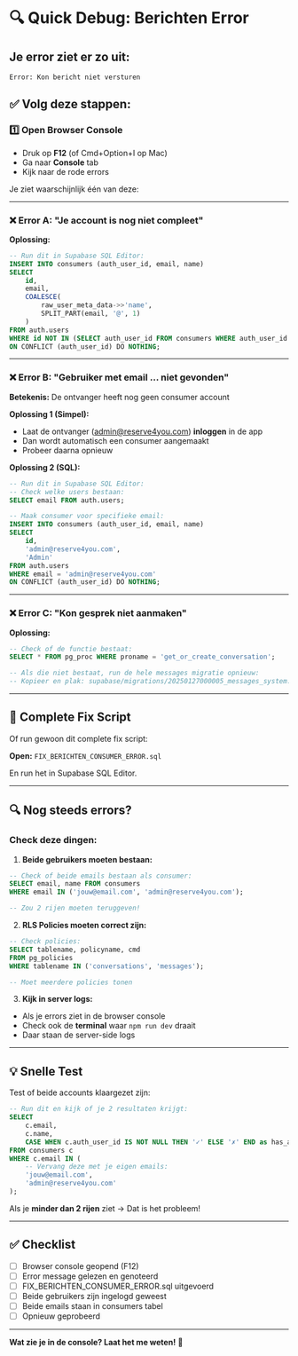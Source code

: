 # 🔍 Quick Debug: Berichten Error

## Je error ziet er zo uit:
```
Error: Kon bericht niet versturen
```

## ✅ Volg deze stappen:

### 1️⃣ Open Browser Console
- Druk op **F12** (of Cmd+Option+I op Mac)
- Ga naar **Console** tab
- Kijk naar de rode errors

Je ziet waarschijnlijk één van deze:

---

### ❌ Error A: "Je account is nog niet compleet"
**Oplossing:**
```sql
-- Run dit in Supabase SQL Editor:
INSERT INTO consumers (auth_user_id, email, name)
SELECT 
    id,
    email,
    COALESCE(
        raw_user_meta_data->>'name',
        SPLIT_PART(email, '@', 1)
    )
FROM auth.users
WHERE id NOT IN (SELECT auth_user_id FROM consumers WHERE auth_user_id IS NOT NULL)
ON CONFLICT (auth_user_id) DO NOTHING;
```

---

### ❌ Error B: "Gebruiker met email ... niet gevonden"
**Betekenis:** De ontvanger heeft nog geen consumer account

**Oplossing 1 (Simpel):**
- Laat de ontvanger (admin@reserve4you.com) **inloggen** in de app
- Dan wordt automatisch een consumer aangemaakt
- Probeer daarna opnieuw

**Oplossing 2 (SQL):**
```sql
-- Run dit in Supabase SQL Editor:
-- Check welke users bestaan:
SELECT email FROM auth.users;

-- Maak consumer voor specifieke email:
INSERT INTO consumers (auth_user_id, email, name)
SELECT 
    id,
    'admin@reserve4you.com',
    'Admin'
FROM auth.users
WHERE email = 'admin@reserve4you.com'
ON CONFLICT (auth_user_id) DO NOTHING;
```

---

### ❌ Error C: "Kon gesprek niet aanmaken"
**Oplossing:**
```sql
-- Check of de functie bestaat:
SELECT * FROM pg_proc WHERE proname = 'get_or_create_conversation';

-- Als die niet bestaat, run de hele messages migratie opnieuw:
-- Kopieer en plak: supabase/migrations/20250127000005_messages_system.sql
```

---

## 🚀 Complete Fix Script

Of run gewoon dit complete fix script:

**Open:** `FIX_BERICHTEN_CONSUMER_ERROR.sql`

En run het in Supabase SQL Editor.

---

## 🔍 Nog steeds errors?

### Check deze dingen:

1. **Beide gebruikers moeten bestaan:**
```sql
-- Check of beide emails bestaan als consumer:
SELECT email, name FROM consumers 
WHERE email IN ('jouw@email.com', 'admin@reserve4you.com');

-- Zou 2 rijen moeten teruggeven!
```

2. **RLS Policies moeten correct zijn:**
```sql
-- Check policies:
SELECT tablename, policyname, cmd 
FROM pg_policies 
WHERE tablename IN ('conversations', 'messages');

-- Moet meerdere policies tonen
```

3. **Kijk in server logs:**
- Als je errors ziet in de browser console
- Check ook de **terminal** waar `npm run dev` draait
- Daar staan de server-side logs

---

## 💡 Snelle Test

Test of beide accounts klaargezet zijn:

```sql
-- Run dit en kijk of je 2 resultaten krijgt:
SELECT 
    c.email,
    c.name,
    CASE WHEN c.auth_user_id IS NOT NULL THEN '✓' ELSE '✗' END as has_auth
FROM consumers c
WHERE c.email IN (
    -- Vervang deze met je eigen emails:
    'jouw@email.com',
    'admin@reserve4you.com'
);
```

Als je **minder dan 2 rijen** ziet → Dat is het probleem!

---

## ✅ Checklist

- [ ] Browser console geopend (F12)
- [ ] Error message gelezen en genoteerd
- [ ] FIX_BERICHTEN_CONSUMER_ERROR.sql uitgevoerd
- [ ] Beide gebruikers zijn ingelogd geweest
- [ ] Beide emails staan in consumers tabel
- [ ] Opnieuw geprobeerd

---

**Wat zie je in de console? Laat het me weten!** 🚀

